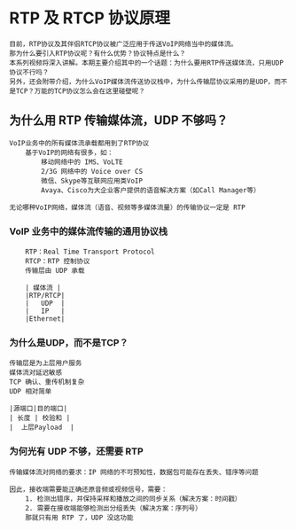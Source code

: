 # RTP 及 RTCP 协议原理

	目前，RTP协议及其伴侣RTCP协议被广泛应用于传送VoIP网络当中的媒体流。
	那为什么要引入RTP协议呢？有什么优势？协议特点是什么？
	本系列视频将深入讲解。本期主要介绍其中的一个话题：为什么要用RTP传送媒体流，只用UDP协议不行吗？
	另外，还会附带介绍，为什么VoIP媒体流传送协议栈中，为什么传输层协议采用的是UDP，而不是TCP？万能的TCP协议怎么会在这里碰壁呢？

## 为什么用 RTP 传输媒体流，UDP 不够吗？

	VoIP业务中的所有媒体流承载都用到了RTP协议
		基于VoIP的网络有很多，如：
			移动网络中的 IMS、VoLTE
			2/3G 网络中的 Voice over CS
			微信、Skype等互联网应用类VoIP
			Avaya、Cisco为大企业客户提供的语音解决方案（如Call Manager等）
		
	无论哪种VoIP网络，媒体流（语音、视频等多媒体流量）的传输协议一定是 RTP
	
### VoIP 业务中的媒体流传输的通用协议栈

		RTP：Real Time Transport Protocol
		RTCP：RTP 控制协议
		传输层由 UDP 承载
		
		| 媒体流 |
		|RTP/RTCP|
		|   UDP  |
		|   IP   |
		|Ethernet|

### 为什么是UDP，而不是TCP？

	传输层是为上层用户服务
	媒体流对延迟敏感
	TCP 确认、重传机制复杂
	UDP 相对简单
	
	|源端口|目的端口|
	| 长度 | 校验和 |
	|  上层Payload  |

### 为何光有 UDP 不够，还需要 RTP

	传输媒体流对网络的要求：IP 网络的不可预知性，数据包可能存在丢失、错序等问题
	
	因此，接收端需要能正确还原音频或视频信号，需要：
		1. 检测出错序，并保持采样和播放之间的同步关系（解决方案：时间戳）
		2. 需要在接收端能够检测出分组丢失（解决方案：序列号）
		那就只有用 RTP 了，UDP 没这功能
